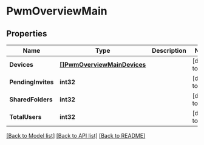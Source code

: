 # PwmOverviewMain

## Properties
Name | Type | Description | Notes
------------ | ------------- | ------------- | -------------
**Devices** | [**[]PwmOverviewMainDevices**](PwmOverviewMain_devices.md) |  | [default to null]
**PendingInvites** | **int32** |  | [default to null]
**SharedFolders** | **int32** |  | [default to null]
**TotalUsers** | **int32** |  | [default to null]

[[Back to Model list]](../README.md#documentation-for-models) [[Back to API list]](../README.md#documentation-for-api-endpoints) [[Back to README]](../README.md)

